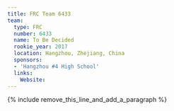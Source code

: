 ```yaml
---
title: FRC Team 6433
team:
  type: FRC
  number: 6433
  name: To Be Decided
  rookie_year: 2017
  location: Hangzhou, Zhejiang, China
  sponsors:
  - 'Hangzhou #4 High School'
  links:
    Website:
---
```


{% include remove_this_line_and_add_a_paragraph %}
